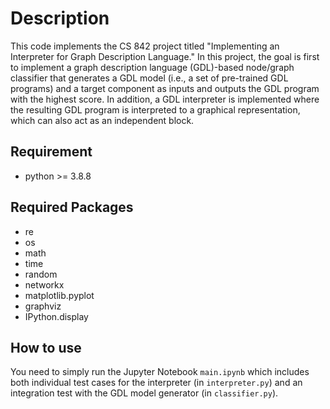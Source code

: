 # Description

This code implements the CS 842 project titled "Implementing an Interpreter for Graph Description Language." In this project, the goal is first to implement a graph description language (GDL)-based node/graph classifier that generates a GDL model (i.e., a set of pre-trained GDL programs) and a target component as inputs and outputs the GDL program with the highest score. In addition, a GDL interpreter is implemented where the resulting GDL program is interpreted to a graphical representation, which can also act as an independent block.

## Requirement

* python >= 3.8.8

## Required Packages
* re
* os
* math
* time
* random
* networkx
* matplotlib.pyplot
* graphviz
* IPython.display

## How to use

You need to simply run the Jupyter Notebook ``main.ipynb`` which includes both individual test cases for the interpreter (in ``interpreter.py``) and an integration test with the GDL model generator (in ``classifier.py``).

